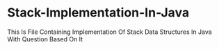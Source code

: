 # Stack-Implementation-In-Java
This Is File Containing Implementation Of Stack Data Structures In Java With Question Based On It
